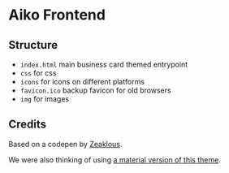 # Aiko Frontend

## Structure

- `index.html` main business card themed entrypoint
- `css` for css
- `icons` for icons on different platforms
- `favicon.ico` backup favicon for old browsers
- `img` for images

## Credits

Based on a codepen by [Zeaklous](https://codepen.io/Zeaklous).

We were also thinking of using [a material version of this theme](https://codepen.io/priansh/pen/XVyKRb).